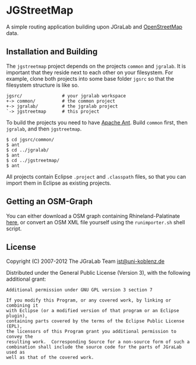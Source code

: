 # JGStreetMap

A simple routing application building upon JGraLab and
[OpenStreetMap](http://www.openstreetmap.org/) data.

## Installation and Building

The `jgstreetmap` project depends on the projects `common` and `jgralab`.  It
is important that they reside next to each other on your filesystem.  For
example, clone both projects into some base folder `jgsrc` so that the
filesystem structure is like so.

    jgsrc/               # your jgralab workspace
    +-> common/          # the common project
    +-> jgralab/         # the jgralab project
    `-> jgstreetmap      # this project

To build the projects you need to have [Apache Ant](http://ant.apache.org/).
Build `common` first, then `jgralab`, and then `jgstreetmap`.

    $ cd jgsrc/common/
    $ ant
    $ cd ../jgralab/
    $ ant
    $ cd ../jgstreetmap/
    $ ant

All projects contain Eclipse `.project` and `.classpath` files, so that you can
import them in Eclipse as existing projects.

## Getting an OSM-Graph

You can either download a OSM graph containing Rhineland-Palatinate
[here](http://userpages.uni-koblenz.de/~ist/OsmRhinelandPalatinate.tg.gz), or
convert an OSM XML file yourself using the `runimporter.sh` shell script.

## License

Copyright (C) 2007-2012 The JGraLab Team <ist@uni-koblenz.de>

Distributed under the General Public License (Version 3), with the following
additional grant:

    Additional permission under GNU GPL version 3 section 7

    If you modify this Program, or any covered work, by linking or combining it
    with Eclipse (or a modified version of that program or an Eclipse plugin),
    containing parts covered by the terms of the Eclipse Public License (EPL),
    the licensors of this Program grant you additional permission to convey the
    resulting work.  Corresponding Source for a non-source form of such a
    combination shall include the source code for the parts of JGraLab used as
    well as that of the covered work.


<!-- Local Variables:        -->
<!-- mode: markdown          -->
<!-- indent-tabs-mode: nil   -->
<!-- End:                    -->
